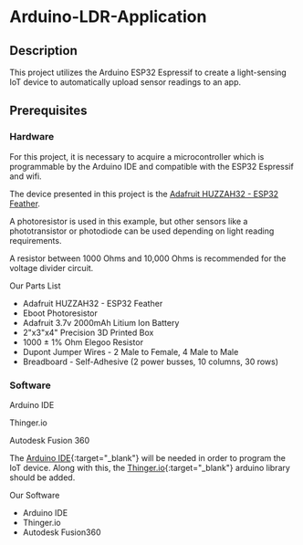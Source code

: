 # Arduino-LDR-Application

## Description
This project utilizes the Arduino ESP32 Espressif to create a light-sensing IoT device to automatically upload sensor readings to an app. 

## Prerequisites
### Hardware
For this project, it is necessary to acquire a microcontroller which is programmable by the Arduino IDE and compatible with the ESP32 Espressif and wifi.

The device presented in this project is the [Adafruit HUZZAH32 - ESP32 Feather](https://learn.adafruit.com/adafruit-huzzah32-esp32-feather/overview).

A photoresistor is used in this example, but other sensors like a phototransistor or photodiode can be used depending on light reading requirements.

A resistor between 1000 Ohms and 10,000 Ohms is recommended for the voltage divider circuit. 

Our Parts List
* Adafruit HUZZAH32 - ESP32 Feather
* Eboot Photoresistor
* Adafruit 3.7v 2000mAh Litium Ion Battery
* 2"x3"x4" Precision 3D Printed Box
* 1000 ± 1% Ohm Elegoo Resistor
* Dupont Jumper Wires - 2 Male to Female, 4 Male to Male
* Breadboard - Self-Adhesive (2 power busses, 10 columns, 30 rows)



### Software
Arduino IDE

Thinger.io

Autodesk Fusion 360

The [Arduino IDE](https://www.arduino.cc/en/Main/Software){:target="_blank"} will be needed in order to program the IoT device. Along with this, the [Thinger.io](https://github.com/thinger-io/Arduino-Library){:target="_blank"} arduino library should be added.

Our Software
* Arduino IDE
* Thinger.io
* Autodesk Fusion360
